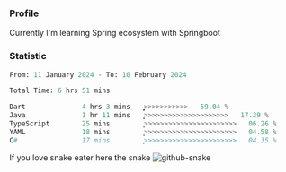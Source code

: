 ### Profile 

Currently I'm learning Spring ecosystem with Springboot

### Statistic
<!--START_SECTION:waka-->

```python
From: 11 January 2024 - To: 10 February 2024

Total Time: 6 hrs 51 mins

Dart              4 hrs 3 mins    ͎͎͎͎͎͎͎͎͎͎͎͎͎͎>>>>>>>>>>>   59.04 %
Java              1 hr 11 mins    ͎͎͎͎>>>>>>>>>>>>>>>>>>>>>   17.39 %
TypeScript        25 mins         ͎̦>>>>>>>>>>>>>>>>>>>>>>>   06.26 %
YAML              18 mins         ͎͕>>>>>>>>>>>>>>>>>>>>>>>   04.58 %
C#                17 mins         ͎͙>>>>>>>>>>>>>>>>>>>>>>>   04.35 %
```

<!--END_SECTION:waka-->

If you love snake eater here the snake 
<picture>
  <source media="(prefers-color-scheme: dark)" srcset="https://github.com/pradana4648/pradana4648/blob/c0566a83ca6ea5f2e46bab00e717c4c82b4b5c4c/github-contribution-grid-snake-dark.svg" />
  <source media="(prefers-color-scheme: light)" srcset="https://github.com/pradana4648/pradana4648/blob/c0566a83ca6ea5f2e46bab00e717c4c82b4b5c4c/github-contribution-grid-snake.svg" />
  <img alt="github-snake" src="https://github.com/pradana4648/pradana4648/blob/c0566a83ca6ea5f2e46bab00e717c4c82b4b5c4c/github-contribution-grid-snake.svg" />
</picture>
